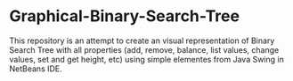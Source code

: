 # Graphical-Binary-Search-Tree
This repository is an attempt to create an visual representation of Binary Search Tree with all properties (add, remove, balance, list values, change values, set and get height, etc) using simple elementes from Java Swing in NetBeans IDE.
